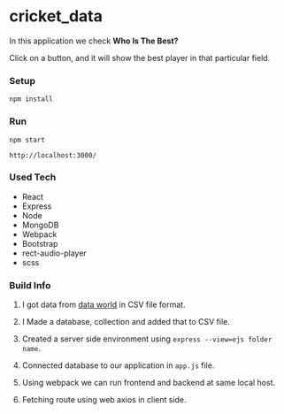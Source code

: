 # cricket_data

In this application we check **Who Is The Best?** 

Click on a button, and it will show the best player in that particular field.


### Setup

```
npm install
```

### Run

```
npm start
```


`http://localhost:3000/`

### Used Tech
* React
* Express
* Node 
* MongoDB
* Webpack
* Bootstrap
* rect-audio-player
* scss


### Build Info

1.  I got data from [data world](https://data.world/raghav333/cricket-players-espn) in CSV file format.

2.  I Made a database, collection and added that to CSV file.

3. Created a server side environment using `express --view=ejs folder name`.

4. Connected database to our application in `app.js` file.
 
5. Using webpack we can run frontend and backend at same local host.

6. Fetching route using web axios in client side.

